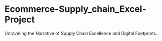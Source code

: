 # Ecommerce-Supply_chain_Excel-Project
Unraveling the Narrative of Supply Chain Excellence and Digital Footprints.
